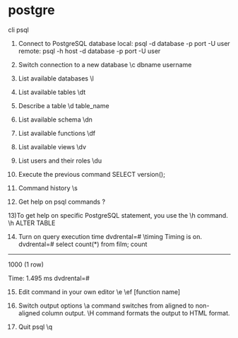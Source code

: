 # postgre
cli psql

1) Connect to PostgreSQL database
local:
psql -d database -p port -U user
remote:
psql -h host -d database -p port -U user

2) Switch connection to a new database
\c dbname username

3) List available databases
\l

4) List available tables
\dt

5) Describe a table
\d table_name

6) List available schema
\dn

7) List available functions
\df

8) List available views
\dv

9) List users and their roles
\du

10) Execute the previous command
SELECT version();

11) Command history
\s

12) Get help on psql commands
\?

13)To get help on specific PostgreSQL statement, you use the \h command.
\h ALTER TABLE

14) Turn on query execution time
dvdrental=# \timing
Timing is on.
dvdrental=# select count(*) from film;
 count
-------
  1000
(1 row)

Time: 1.495 ms
dvdrental=#

15) Edit command in your own editor
\e
\ef [function name]

16) Switch output options
 \a command switches from aligned to non-aligned column output.
 \H command formats the output to HTML format.
 
 17) Quit psql
\q
